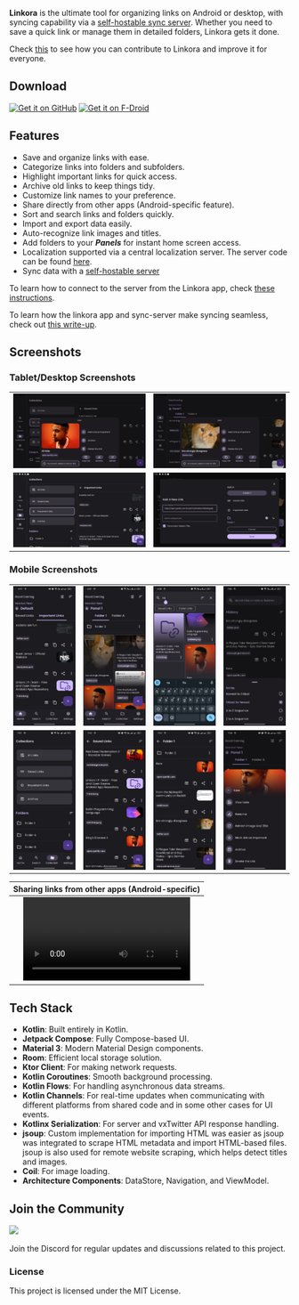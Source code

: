 **Linkora** is the ultimate tool for organizing links on Android or desktop, with syncing capability
via a [self-hostable sync server](https://github.com/LinkoraApp/sync-server). Whether you need to
save a quick link or manage them in detailed folders, Linkora gets it done.

Check [this](https://github.com/LinkoraApp/Linkora/blob/master/CONTRIBUTING.md) to see how you can contribute to Linkora and improve it for everyone.  

## Download

[<img src="https://github.com/user-attachments/assets/a50513b3-dbf8-48c1-bff8-1f4215fefbb9"
alt="Get it on GitHub"
height="80">](https://github.com/sakethpathike/Linkora/releases) [<img src="https://f-droid.org/badge/get-it-on.png"
    alt="Get it on F-Droid"
    height="80">](https://f-droid.org/packages/com.sakethh.linkora)

## Features

- Save and organize links with ease.
- Categorize links into folders and subfolders.
- Highlight important links for quick access.
- Archive old links to keep things tidy.
- Customize link names to your preference.
- Share directly from other apps (Android-specific feature).
- Sort and search links and folders quickly.
- Import and export data easily.
- Auto-recognize link images and titles.
- Add folders to your **_Panels_** for instant home screen access.
- Localization supported via a central localization server. The server code
  can be found [here](https://github.com/LinkoraApp/LinkoraLocalizationServer).
- Sync data with a [self-hostable server](https://github.com/LinkoraApp/sync-server)

To learn how to connect to the server from the Linkora app, check [these instructions](/docs/ServerConnectionSetup.md).

To learn how the linkora app and sync-server make syncing seamless, check out [this write-up](https://sakethpathike.github.io/blog/synchronization-in-linkora).

## Screenshots

### Tablet/Desktop Screenshots

|                    |                    |
|--------------------|--------------------|
| ![](assets/t1.png) | ![](assets/t2.png) |
| ![](assets/t3.png) | ![](assets/t5.png) |

### Mobile Screenshots

|                    |                    |                    |                    |
|--------------------|--------------------|--------------------|--------------------|
| ![](assets/m1.png) | ![](assets/m2.png) | ![](assets/m3.png) | ![](assets/m4.png) |
| ![](assets/m5.png) | ![](assets/m6.png) | ![](assets/m7.png) | ![](assets/m8.png) |

|                         Sharing links from other apps     (Android-specific)                          |
|:-----------------------------------------------------------------------------------------------------:|
| <video src="https://github.com/user-attachments/assets/65fdbdb9-83da-4d83-9dd9-2fa3e3504bc0"></video> |

## Tech Stack

- **Kotlin**: Built entirely in Kotlin.
- **Jetpack Compose**: Fully Compose-based UI.
- **Material 3**: Modern Material Design components.
- **Room**: Efficient local storage solution.
- **Ktor Client**: For making network requests.
- **Kotlin Coroutines**: Smooth background processing.
- **Kotlin Flows**: For handling asynchronous data streams.
- **Kotlin Channels**: For real-time updates when communicating with different platforms from shared
  code and in some other cases for UI events.
- **Kotlinx Serialization**: For server and vxTwitter API response handling.
- **jsoup**: Custom implementation for importing HTML was easier as jsoup was integrated to scrape
  HTML metadata and import HTML-based files. jsoup is also used for remote website scraping, which
  helps detect titles and images.
- **Coil**: For image loading.
- **Architecture Components**: DataStore, Navigation, and ViewModel.

## Join the Community

[![](https://discord.com/api/guilds/1214971383352664104/widget.png?style=banner2)](https://discord.gg/ZDBXNtv8MD)

Join the Discord for regular updates and discussions related to this project.

### License

This project is licensed under the MIT License.
